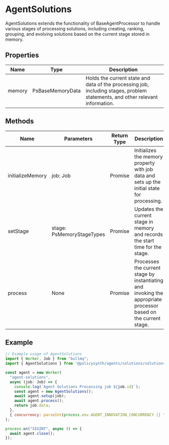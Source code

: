 # AgentSolutions

AgentSolutions extends the functionality of BaseAgentProcessor to handle various stages of processing solutions, including creating, ranking, grouping, and evolving solutions based on the current stage stored in memory.

## Properties

| Name    | Type                                      | Description |
|---------|-------------------------------------------|-------------|
| memory  | PsBaseMemoryData               | Holds the current state and data of the processing job, including stages, problem statements, and other relevant information. |

## Methods

| Name              | Parameters            | Return Type | Description |
|-------------------|-----------------------|-------------|-------------|
| initializeMemory  | job: Job              | Promise<void> | Initializes the memory property with job data and sets up the initial state for processing. |
| setStage          | stage: PsMemoryStageTypes | Promise<void> | Updates the current stage in memory and records the start time for the stage. |
| process           | None                  | Promise<void> | Processes the current stage by instantiating and invoking the appropriate processor based on the current stage. |

## Example

```javascript
// Example usage of AgentSolutions
import { Worker, Job } from "bullmq";
import { AgentSolutions } from '@policysynth/agents/solutions/solutions.js';

const agent = new Worker(
  "agent-solutions",
  async (job: Job) => {
    console.log(`Agent Solutions Processing job ${job.id}`);
    const agent = new AgentSolutions();
    await agent.setup(job);
    await agent.process();
    return job.data;
  },
  { concurrency: parseInt(process.env.AGENT_INNOVATION_CONCURRENCY || "1") }
);

process.on("SIGINT", async () => {
  await agent.close();
});
```
